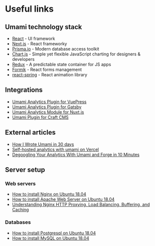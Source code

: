 # Useful links

## Umami technology stack

- [React](https://reactjs.org/) - UI framework
- [Next.js](https://nextjs.org/) - React frameworky
- [Prisma.io](https://www.prisma.io/) - Modern database access toolkit
- [Chart.js](https://www.chartjs.org/) - Simple yet flexible JavaScript charting for designers & developers
- [Redux](https://redux.js.org/) - A predictable state container for JS apps
- [Formik](https://formik.org/) - React forms management
- [react-spring](https://www.react-spring.io/) - React animation library

## Integrations

- [Umami Analytics Plugin for VuePress](https://github.com/spekulatius/vuepress-plugin-umami)
- [Umami Analytics Plugin for Gatsby](https://www.gatsbyjs.com/plugins/gatsby-plugin-umami/)
- [Umami Analytics Module for Nuxt.js](https://github.com/joe-pritchard/nuxt-umami-module)
- [Umami Plugin for Craft CMS](https://github.com/stenvdb/craft-umami)

## External articles

- [How I Wrote Umami in 30 days](https://medium.com/@caozilla/how-i-wrote-umami-in-30-days-a290372b80e4)
- [Self-hosted analytics with umami on Vercel](https://dev.to/vvo/self-hosted-analytics-with-umami-on-vercel-55ma)
- [Degoogling Your Analytics With Umami and Forge in 10 Minutes](https://releasecandidate.dev/degoogling-your-analytics-with-umami-and-forge-in-10-minutes)

## Server setup

### Web servers

- [How to install Nginx on Ubuntu 18.04](https://www.digitalocean.com/community/tutorials/how-to-install-nginx-on-ubuntu-18-04)
- [How to install Apache Web Server on Ubuntu 18.04](https://www.digitalocean.com/community/tutorials/how-to-install-the-apache-web-server-on-ubuntu-18-04)
- [Understanding Nginx HTTP Proxying, Load Balancing, Buffering, and Caching](https://www.digitalocean.com/community/tutorials/understanding-nginx-http-proxying-load-balancing-buffering-and-caching)

### Databases

- [How to install Postgresql on Ubuntu 18.04](https://www.digitalocean.com/community/tutorials/how-to-install-and-use-postgresql-on-ubuntu-18-04)
- [How to install MySQL on Ubuntu 18.04](https://www.digitalocean.com/community/tutorials/how-to-install-mysql-on-ubuntu-18-04)
